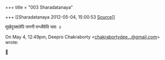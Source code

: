 +++
title = "003 Sharadatanaya"

+++
[[Sharadatanaya	2012-05-04, 15:00:53 [Source](https://groups.google.com/g/bvparishat/c/Le2p9w7D0lw)]]



मूर्खपुत्रशतेपि जननी वन्ध्यैवेति भावः ॥

On May 4, 12:49pm, Deepro Chakraborty \<[chakrabortydee...@gmail.com]()\>  
wrote:



